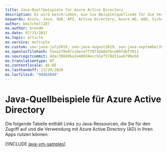 ```yaml
---
title: Java-Quellbeispiele für Azure Active Directory
description: Es wird beschrieben, wie Sie Beispielquellcode für die Verwendung von Azure Active Directory (AD) aus Ihren Java-Apps abrufen können.
keywords: Azure, Java, SDK, API, Active Directory, Azure AD, AAD, Sicherheit, anmelden, Authentifizierung, SSO, SAML
author: bmitchell287
ms.author: brendm
ms.date: 07/31/2017
ms.topic: article
ms.service: multiple
ms.custom: seo-java-july2019, seo-java-august2019, seo-java-september2019, devx-track-java
ms.openlocfilehash: 51ea2f0e9fccbece7f7873da8dfbce09fdbff011
ms.sourcegitcommit: 4dac39849ba2e48034ecc91ef578d11aab796e58
ms.translationtype: HT
ms.contentlocale: de-DE
ms.lasthandoff: 11/20/2020
ms.locfileid: "94983849"
---
```

# <a name="java-source-samples-for-azure-active-directory"></a>Java-Quellbeispiele für Azure Active Directory

Die folgende Tabelle enthält Links zu Java-Ressourcen, die Sie für den Zugriff auf und die Verwendung mit Azure Active Directory (AD) in Ihren Apps nutzen können.

[!INCLUDE [java-vm-samples](includes/java-aad-samples.md)]
